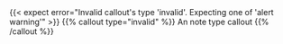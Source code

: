 ---
---
<test name="should 2 show error when enter invalid type.">
  {{< expect error="Invalid callout's type 'invalid'. Expecting one of 'alert warning'" >}}
  {{% callout type="invalid" %}}
  An note type callout
  {{% /callout %}}
</test>